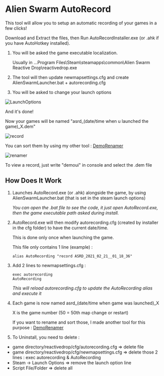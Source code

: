 # Alien Swarm AutoRecord

This tool will allow you to setup an automatic recording of your games in a few clicks!

Download and Extract the files, then Run AutoRecordInstaller.exe (or .ahk if you have AutoHotkey installed).

1) You will be asked the game executable localization.

   Usually in ...Program Files\Steam\steamapps\common\Alien Swarm Reactive Drop\reactivedrop.exe

2) The tool will then update newmapsettings.cfg and create AlienSwarmLauncher.bat + autorecording.cfg

3) You will be asked to change your launch options

![LaunchOptions](https://i.imgur.com/VMRNG8l.png)

And it's done!

Now your games will be named "asrd_(date/time when u launched the game)_X.dem"

![record](https://i.imgur.com/gkKfBDH.png)

You can sort them by using my other tool : [DemoRenamer](https://github.com/wawawawawawawa/DemoRenamer)

![renamer](https://i.imgur.com/Dl5tkcQ.png)

To view a record, just write "demoui" in console and select the .dem file

## How Does It Work

1) Launches AutoRecord.exe (or .ahk) alongside the game, by using AlienSwarmLauncher.bat (that is set in the steam launch options)

   *You can open the .bat file to see the code, it just open AutoRecord.exe, then the game executable path asked during install.*

2) AutoRecord.exe will then modify autorecording.cfg (created by installer in the cfg folder) to have the current date/time.
   
   This is done only once when launching the game. 
   
   This file only contains 1 line (example) :

   `alias AutoRecording "record ASRD_2021_02_21__01_18_36"`

3) Add 2 lines to newmapsettings.cfg :
   ```
   exec autorecording
   AutoRecording
   ```
   *This will reload autorecording.cfg to update the AutoRecording alias and execute it*
   
4) Each game is now named asrd_(date/time when game was launched)_X
   
   X is the game number (50 = 50th map change or restart)
   
   If you want to rename and sort those, I made another tool for this purpose : [DemoRenamer](https://github.com/wawawawawawawa/DemoRenamer)
   
5) To Uninstall, you need to delete :
- game directory/reactivedrop/cfg/autorecording.cfg => delete file
- game directory/reactivedrop/cfg/newmapsettings.cfg => delete those 2 lines : exec autorecording & AutoRecording
- Steam -> Launch Options => remove the launch option line
- Script File/Folder => delete all
